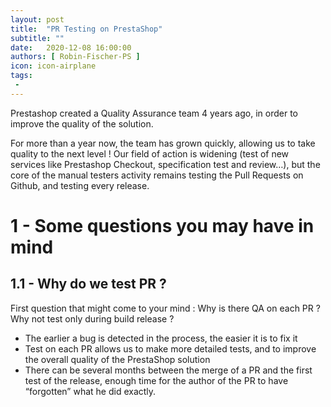 ```yaml
---
layout: post
title:  "PR Testing on PrestaShop"
subtitle: ""
date:   2020-12-08 16:00:00
authors: [ Robin-Fischer-PS ]
icon: icon-airplane
tags:
 - 
---
```


Prestashop created a Quality Assurance team 4 years ago, in order to improve the quality of the solution.

For more than a year now, the team has grown quickly, allowing us to take quality to the next level !
Our field of action is widening (test of new services like Prestashop Checkout, specification test and review…), but the core of the manual testers activity remains testing the Pull Requests on Github, and testing every release.

# 1 - Some questions you may have in mind

## 1.1 - Why do we test PR ?

First question that might come to your mind : Why is there QA on each PR ? Why not test only during build release ?

- The earlier a bug is detected in the process, the easier it is to fix it
- Test on each PR allows us to make more detailed tests, and to improve the overall quality of the PrestaShop solution
- There can be several months between the merge of a PR and the first test of the release, enough time for the author of the PR to have “forgotten” what he did exactly.
